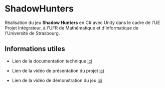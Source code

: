 # ShadowHunters

Réalisation du jeu **Shadow Hunters** en C# avec Unity dans le cadre de l'UE
Projet Intégrateur, à l'UFR de Mathématique et d'Informatique de l'Université de Strasbourg.

## Informations utiles 

- Lien de la documentation technique <a href="https://nmountasir.pages.unistra.fr/projet-integrateur---groupe-mn/">ici</a>

- Lien de la vidéo de présentation du projet <a href="https://youtu.be/vQenALV0v0Y">ici</a>
- Lien de la vidéo de démonstration du jeu <a href="https://youtu.be/DyAcPI6PJIQ">ici</a>
